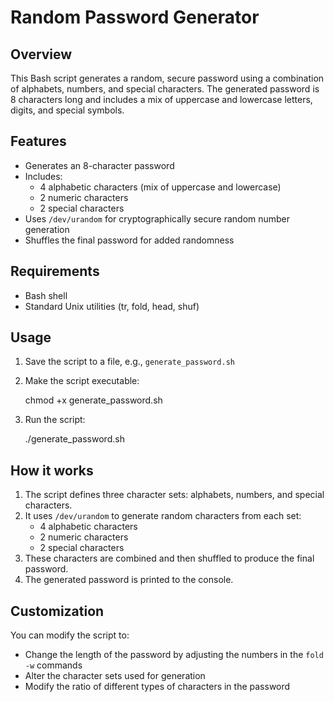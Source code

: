 # Random Password Generator

## Overview

This Bash script generates a random, secure password using a combination of alphabets, numbers, and special characters. The generated password is 8 characters long and includes a mix of uppercase and lowercase letters, digits, and special symbols.

## Features

- Generates an 8-character password
- Includes:
  - 4 alphabetic characters (mix of uppercase and lowercase)
  - 2 numeric characters
  - 2 special characters
- Uses `/dev/urandom` for cryptographically secure random number generation
- Shuffles the final password for added randomness

## Requirements

- Bash shell
- Standard Unix utilities (tr, fold, head, shuf)

## Usage

1. Save the script to a file, e.g., `generate_password.sh`
2. Make the script executable:
   
   chmod +x generate_password.sh
   
3. Run the script:
   
   ./generate_password.sh
   

## How it works

1. The script defines three character sets: alphabets, numbers, and special characters.
2. It uses `/dev/urandom` to generate random characters from each set:
   - 4 alphabetic characters
   - 2 numeric characters
   - 2 special characters
3. These characters are combined and then shuffled to produce the final password.
4. The generated password is printed to the console.

## Customization

You can modify the script to:
- Change the length of the password by adjusting the numbers in the `fold -w` commands
- Alter the character sets used for generation
- Modify the ratio of different types of characters in the password

